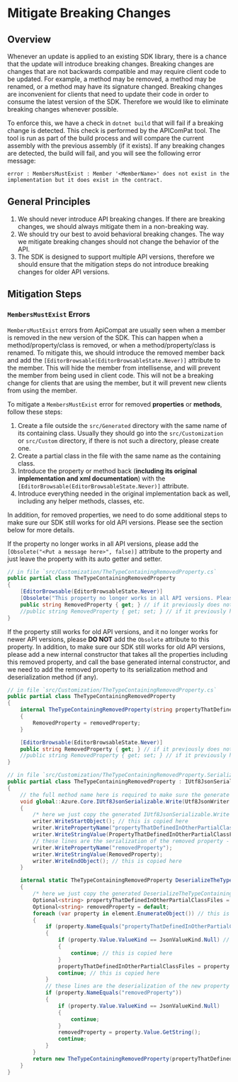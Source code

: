 # Mitigate Breaking Changes

## Overview

Whenever an update is applied to an existing SDK library, there is a chance that the update will introduce breaking changes. Breaking changes are changes that are not backwards compatible and may require client code to be updated. For example, a method may be removed, a method may be renamed, or a method may have its signature changed. Breaking changes are inconvenient for clients that need to update their code in order to consume the latest version of the SDK. Therefore we would like to eliminate breaking changes whenever possible.

To enforce this, we have a check in `dotnet build` that will fail if a breaking change is detected. This check is performed by the APIComPat tool. The tool is run as part of the build process and will compare the current assembly with the previous assembly (if it exists). If any breaking changes are detected, the build will fail, and you will see the following error message:
```
error : MembersMustExist : Member '<MemberName>' does not exist in the implementation but it does exist in the contract.
```

## General Principles

1. We should never introduce API breaking changes. If there are breaking changes, we should always mitigate them in a non-breaking way.
1. We should try our best to avoid behavioral breaking changes. The way we mitigate breaking changes should not change the behavior of the API.
1. The SDK is designed to support multiple API versions, therefore we should ensure that the mitigation steps do not introduce breaking changes for older API versions.

## Mitigation Steps

### `MembersMustExist` Errors

`MembersMustExist` errors from ApiCompat are usually seen when a member is removed in the new version of the SDK. This can happen when a method/property/class is removed, or when a method/property/class is renamed. To mitigate this, we should introduce the removed member back and add the `[EditorBrowsable(EditorBrowsableState.Never)]` attribute to the member. This will hide the member from intellisense, and will prevent the member from being used in client code. This will not be a breaking change for clients that are using the member, but it will prevent new clients from using the member.

To mitigate a `MembersMustExist` error for removed **properties** or **methods**, follow these steps:

1. Create a file outside the `src/Generated` directory with the same name of its containing class. Usually they should go into the `src/Customization` or `src/Custom` directory, if there is not such a directory, please create one.
1. Create a partial class in the file with the same name as the containing class.
1. Introduce the property or method back (**including its original implementation and xml documentation**) with the `[EditorBrowsable(EditorBrowsableState.Never)]` attribute.
1. Introduce everything needed in the original implementation back as well, including any helper methods, classes, etc.

In addition, for removed properties, we need to do some additional steps to make sure our SDK still works for old API versions. Please see the section below for more details.

If the property no longer works in all API versions, please add the `[Obsolete("<Put a message here>", false)]` attribute to the property and just leave the property with its auto getter and setter.

```csharp
// in file `src/Customization/TheTypeContainingRemovedProperty.cs`
public partial class TheTypeContainingRemovedProperty
{
    [EditorBrowsable(EditorBrowsableState.Never)]
    [Obsolete("This property no longer works in all API versions. Please use the <NewProperty> instead.", false)]
    public string RemovedProperty { get; } // if it previously does not have a setter
    //public string RemovedProperty { get; set; } // if it previously has a setter
}
```

If the property still works for old API versions, and it no longer works for newer API versions, please **DO NOT** add the `Obsolete` attribute to this property. In addition, to make sure our SDK still works for old API versions, please add a new internal constructor that takes all the properties including this removed property, and call the base generated internal constructor, and we need to add the removed property to its serialization method and deserialization method (if any).

```csharp
// in file `src/Customization/TheTypeContainingRemovedProperty.cs`
public partial class TheTypeContainingRemovedProperty
{
    internal TheTypeContainingRemovedProperty(string propertyThatDefinedInOtherPartialClassFiles, string removedProperty) : base(propertyThatDefinedInOtherPartialClassFiles)
    {
        RemovedProperty = removedProperty;
    }

    [EditorBrowsable(EditorBrowsableState.Never)]
    public string RemovedProperty { get; } // if it previously does not have a setter
    //public string RemovedProperty { get; set; } // if it previously has a setter
}

// in file `src/Customization/TheTypeContainingRemovedProperty.Serialization.cs`
public partial class TheTypeContainingRemovedProperty : IUtf8JsonSerializable
{
    // the full method name here is required to make sure the generate do not generate another method with the same name
    void global::Azure.Core.IUtf8JsonSerializable.Write(Utf8JsonWriter writer)
    {
        /* here we just copy the generated IUtf8JsonSerializable.Write method content here */
        writer.WriteStartObject(); // this is copied here
        writer.WritePropertyName("propertyThatDefinedInOtherPartialClassFiles"); // this is copied here
        writer.WriteStringValue(PropertyThatDefinedInOtherPartialClassFiles); // this is copied here
        // these lines are the serialization of the removed property - it should change based on the type of the property
        writer.WritePropertyName("removedProperty");
        writer.WriteStringValue(RemovedProperty);
        writer.WriteEndObject(); // this is copied here
    }

    internal static TheTypeContainingRemovedProperty DeserializeTheTypeContainingRemovedProperty(JsonElement element)
    {
        /* here we just copy the generated DeserializeTheTypeContainingRemovedProperty method content here */
        Optional<string> propertyThatDefinedInOtherPartialClassFiles = default; // this is copied here
        Optional<string> removedProperty = default;
        foreach (var property in element.EnumerateObject()) // this is copied here
        {
            if (property.NameEquals("propertyThatDefinedInOtherPartialClassFiles")) // this is copied here
            {
                if (property.Value.ValueKind == JsonValueKind.Null) // this is copied here
                {
                    continue; // this is copied here
                }
                propertyThatDefinedInOtherPartialClassFiles = property.Value.GetString(); // this is copied here
                continue; // this is copied here
            }
            // these lines are the deserialization of the new property - it should change based on the type of the property
            if (property.NameEquals("removedProperty"))
            {
                if (property.Value.ValueKind == JsonValueKind.Null)
                {
                    continue;
                }
                removedProperty = property.Value.GetString();
                continue;
            }
        }
        return new TheTypeContainingRemovedProperty(propertyThatDefinedInOtherPartialClassFiles, removedProperty); // change this line to use the new constructor
    }
}
```
